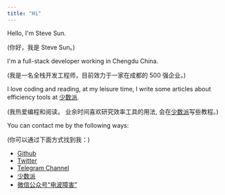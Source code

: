 ```yaml
---
title: "Hi"
---
```


Hello, I'm Steve Sun.

(你好，我是 Steve Sun。)

I'm a full-stack developer working in Chengdu China.

(我是一名全栈开发工程师，目前效力于一家在成都的 500 强企业。)

I love coding and reading, at my leisure time, I write some articles about efficiency tools at [少数派](https://sspai.com).

(我热爱编程和阅读。 业余时间喜欢研究效率工具的用法, 会在[少数派](https://sspai.com)写些教程。)

You can contact me by the following ways:

(你可以通过下面方式找到我：)

- [Github](https://github.com/stevedsun)
- [Twitter](https://twitter.com/way2steve)
- [Telegram Channel](https://t.me/poorRideoReception)
- [少数派](https://sspai.com/u/radiowave/overview)
- [微信公众号“电波障害”](https://mp.weixin.qq.com/s/zSNl-n4B9l9wyZYGVcnVJw)

